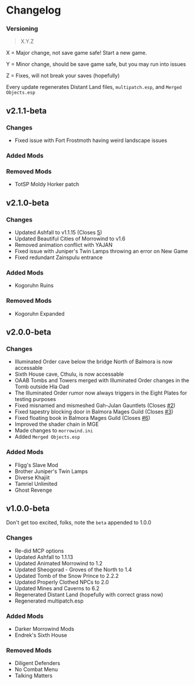 # Changelog
### Versioning
> X.Y.Z
> 

X = Major change, not save game safe! Start a new game.

Y = Minor change, should be save game safe, but you may run into issues

Z = Fixes, will not break your saves (hopefully)

Every update regenerates Distant Land files, `multipatch.esp`, and `Merged Objects.esp`

## v2.1.1-beta
### Changes
- Fixed issue with Fort Frostmoth having weird landscape issues

### Added Mods

### Removed Mods
- TotSP Moldy Horker patch


## v2.1.0-beta
### Changes
- Updated Ashfall to v1.1.15 (Closes [5](https://github.com/RingComics/yajan/issues/5))
- Updated Beautiful Cities of Morrowind to v1.6
- Removed animation conflict with YAJAN
- Fixed issue with Juniper's Twin Lamps throwing an error on New Game
- Fixed redundant Zainspulu entrance

### Added Mods
- Kogoruhn Ruins

### Removed Mods
- Kogoruhn Expanded


## v2.0.0-beta
### Changes
- Illuminated Order cave below the bridge North of Balmora is now accessable
- Sixth House cave, Cthulu, is now accessable
- OAAB Tombs and Towers merged with Illuminated Order changes in the Tomb outside Hla Oad
- The Illuminated Order rumor now always triggers in the Eight Plates for testing purposes
- Fixed misnamed and mismeshed Gah-Julan Gauntlets (Closes [#2](https://github.com/RingComics/yajan/issues/2))
- Fixed tapestry blocking door in Balmora Mages Guild (Closes [#3](https://github.com/RingComics/yajan/issues/3))
- Fixed floating book in Balmora Mages Guild (Closes [#6](https://github.com/RingComics/yajan/issues/6))
- Improved the shader chain in MGE
- Made changes to `morrowind.ini`
- Added `Merged Objects.esp`

### Added Mods
- Fligg's Slave Mod
- Brother Juniper's Twin Lamps
- Diverse Khajiit
- Tamriel Unlimited
- Ghost Revenge

## v1.0.0-beta
Don't get too excited, folks, note the `beta` appended to 1.0.0
### Changes
- Re-did MCP options
- Updated Ashfall to 1.1.13
- Updated Animated Morrowind to 1.2
- Updated Sheogorad - Groves of the North to 1.4
- Updated Tomb of the Snow Prince to 2.2.2
- Updated Properly Clothed NPCs to 2.0
- Updated Mines and Caverns to 6.2
- Regenerated Distant Land (hopefully with correct grass now)
- Regenerated multipatch.esp

### Added Mods
- Darker Morrowind Mods
- Endrek's Sixth House

### Removed Mods
- Diligent Defenders
- No Combat Menu
- Talking Matters
